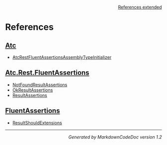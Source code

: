 <div style='text-align: right'>

[References extended](IndexExtended.md)

</div>


# References

## [Atc](Atc.md)

- [AtcRestFluentAssertionsAssemblyTypeInitializer](Atc.md#atcrestfluentassertionsassemblytypeinitializer)

## [Atc.Rest.FluentAssertions](Atc.Rest.FluentAssertions.md)

- [NotFoundResultAssertions](Atc.Rest.FluentAssertions.md#notfoundresultassertions)
- [OkResultAssertions](Atc.Rest.FluentAssertions.md#okresultassertions)
- [ResultAssertions](Atc.Rest.FluentAssertions.md#resultassertions)

## [FluentAssertions](FluentAssertions.md)

- [ResultShouldExtensions](FluentAssertions.md#resultshouldextensions)

<hr /><div style='text-align: right'><i>Generated by MarkdownCodeDoc version 1.2</i></div>

